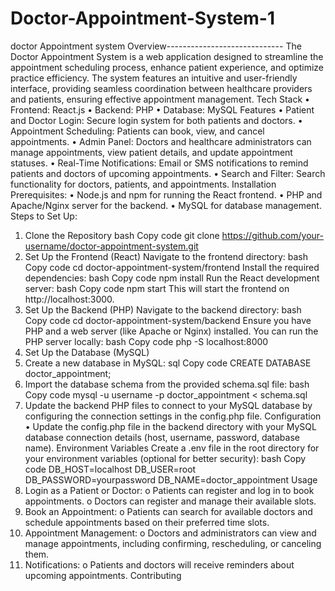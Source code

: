 # Doctor-Appointment-System-1
doctor Appointment system
Overview-----------------------------
The Doctor Appointment System is a web application designed to streamline the appointment scheduling process, enhance patient experience, and optimize practice efficiency. The system features an intuitive and user-friendly interface, providing seamless coordination between healthcare providers and patients, ensuring effective appointment management.
Tech Stack
•	Frontend: React.js
•	Backend: PHP
•	Database: MySQL
Features
•	Patient and Doctor Login: Secure login system for both patients and doctors.
•	Appointment Scheduling: Patients can book, view, and cancel appointments.
•	Admin Panel: Doctors and healthcare administrators can manage appointments, view patient details, and update appointment statuses.
•	Real-Time Notifications: Email or SMS notifications to remind patients and doctors of upcoming appointments.
•	Search and Filter: Search functionality for doctors, patients, and appointments.
Installation
Prerequisites:
•	Node.js and npm for running the React frontend.
•	PHP and Apache/Nginx server for the backend.
•	MySQL for database management.
Steps to Set Up:
1. Clone the Repository
bash
Copy code
git clone https://github.com/your-username/doctor-appointment-system.git
2. Set Up the Frontend (React)
Navigate to the frontend directory:
bash
Copy code
cd doctor-appointment-system/frontend
Install the required dependencies:
bash
Copy code
npm install
Run the React development server:
bash
Copy code
npm start
This will start the frontend on http://localhost:3000.
3. Set Up the Backend (PHP)
Navigate to the backend directory:
bash
Copy code
cd doctor-appointment-system/backend
Ensure you have PHP and a web server (like Apache or Nginx) installed. You can run the PHP server locally:
bash
Copy code
php -S localhost:8000
4. Set Up the Database (MySQL)
1.	Create a new database in MySQL:
sql
Copy code
CREATE DATABASE doctor_appointment;
2.	Import the database schema from the provided schema.sql file:
bash
Copy code
mysql -u username -p doctor_appointment < schema.sql
3.	Update the backend PHP files to connect to your MySQL database by configuring the connection settings in the config.php file.
Configuration
•	Update the config.php file in the backend directory with your MySQL database connection details (host, username, password, database name).
Environment Variables
Create a .env file in the root directory for your environment variables (optional for better security):
bash
Copy code
DB_HOST=localhost
DB_USER=root
DB_PASSWORD=yourpassword
DB_NAME=doctor_appointment
Usage
1.	Login as a Patient or Doctor:
o	Patients can register and log in to book appointments.
o	Doctors can register and manage their available slots.
2.	Book an Appointment:
o	Patients can search for available doctors and schedule appointments based on their preferred time slots.
3.	Appointment Management:
o	Doctors and administrators can view and manage appointments, including confirming, rescheduling, or canceling them.
4.	Notifications:
o	Patients and doctors will receive reminders about upcoming appointments.
Contributing

